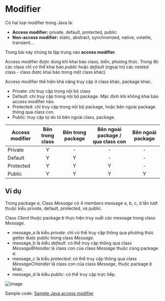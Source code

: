 # Modifier

Có hai loại modifier trong Java là:

* **Access modifier:** private, default, protected, public
* **Non-access modifier:** static, abstract, synchronized, native, volatile, transient...

Trong bài này chúng ta tập trung vào **access modifier**.

Access modifier được dùng khi khai báo class, biến, phương thức. Trong đó các class chỉ có thể khai báo *public* hoặc *default* (ngoại trừ các nested class - class được khai báo trong một class khác).

Access modifier thể hiện khả năng truy cập ở class khác, package khác.

* Private: chỉ truy cập trong nội bộ class
* Default: chỉ truy cập trong nội bộ package. Mặc định khi không khai báo access modifier nào.
* Protected: chỉ truy cập trong nội bộ package, hoặc bên ngoài package thông qua class con.
* Public: truy cập tự do từ bên ngoài class, package.

| Access modifier | Bên trong class | Bên trong package | Bên ngoài package / qua class con | Bên ngoài package |
| --------- |:-----:|:-----:|:-----:|:-----:|
| Private   | Y | - | - | - |
| Default   | Y | Y | - | - |
| Protected | Y | Y | Y | - |
| Public    | Y | Y | Y | Y |

## Ví dụ

Trong package *a*, Class *Message* có 4 members message a, b, c, d lần lượt thuộc kiểu private, default, protected, và public.

Class *Client* thuộc package *b* thực hiện truy xuất các message trong class *Message*.

* message_a là kiểu *private*: chỉ có thể truy cập thông qua phương thức getter được public trong class *Message*.
* message_b là kiểu *default*: có thể truy cập thông qua class *MessageBHandler* là class con của class *Message* thuộc cùng package *a*.
* message_c là kiểu *protected*: có thể truy cập thông qua class *MessageCHandler* là class con của class *Message*, thuộc package *b* khác.
* message_d là kiểu *public*: có thể truy cập trực tiếp.

![image](https://user-images.githubusercontent.com/27339791/96357318-725b1a00-1124-11eb-8ba2-0873c14f8fe2.png)

Sample code: [Sample Java access modifier](https://github.com/buinguyentung/SOLID/blob/master/Projects/AccessModifier/src/bpackage/Client.java)
